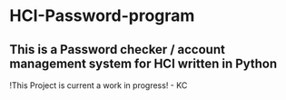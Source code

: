 # HCI-Password-program
This is a Password checker / account management system for HCI written in Python
--------------------------------------------------------------------------------
!This Project is current a work in progress! - KC
